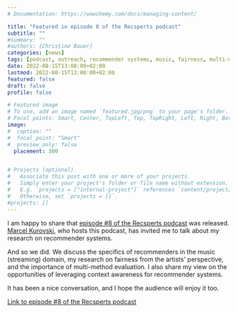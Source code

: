 ```yaml
---
# Documentation: https://wowchemy.com/docs/managing-content/

title: "Featured in episode 8 of the Recsperts podcast"
subtitle: ""
#summary: ""
#authors: [Christine Bauer]
categories: [news]
tags: [podcast, outreach, recommender systems, music, fairness, multi-method evaluation]
date: 2022-08-15T13:00:00+02:00
lastmod: 2022-08-15T13:00:00+02:00
featured: false
draft: false
profile: false

# Featured image
# To use, add an image named `featured.jpg/png` to your page's folder.
# Focal points: Smart, Center, TopLeft, Top, TopRight, Left, Right, BottomLeft, Bottom, BottomRight.
image:
#  caption: ""
#  focal_point: "Smart"
#  preview_only: false
  placement: 300


# Projects (optional).
#   Associate this post with one or more of your projects.
#   Simply enter your project's folder or file name without extension.
#   E.g. `projects = ["internal-project"]` references `content/project/deep-learning/index.md`.
#   Otherwise, set `projects = []`.
#projects: []
---
```


I am happy to share that [episode \#8 of the Recsperts podcast](https://www.recsperts.com/episodes/8-music-recommender-systems-fairness-and-evaluation-with-christine-bauer) was released. 
[Marcel Kurovski](https://www.linkedin.com/in/marcel-kurovski/), who hosts this podcast, has invited me to talk about my research on recommender systems.


And so we did. We discuss the specifics of recommenders in the music (streaming) domain, my research on fairness from the artists' perspective, and the importance of multi-method evaluation. I also share my view on the opportunities of leveraging context awareness for recommender systems.

It has been a nice conversation, and I hope the audience will enjoy it too.

[Link to episode \#8 of the Recsperts podcast](https://www.recsperts.com/episodes/8-music-recommender-systems-fairness-and-evaluation-with-christine-bauer)
